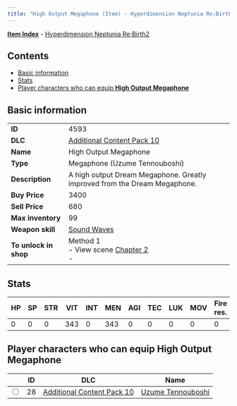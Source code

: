 ```yaml
---
title: "High Output Megaphone (Item) - Hyperdimension Neptunia Re;Birth2"
---
```


[**Item Index**](/neptunia/rb2/item/index.html) - [Hyperdimension Neptunia Re;Birth2](/neptunia/rb2)

## Contents

- [Basic information](#basic-information)
- [Stats](#stats)
- [Player characters who can equip **High Output Megaphone**](#player-characters-who-can-equip-high-output-megaphone)

## Basic information

|   |   |
| -- | -- |
| **ID** | 4593 |
| **DLC** | [Additional Content Pack 10](/neptunia/rb2/dlc/18-pack10.html) |
| **Name** | High Output Megaphone |
| **Type** | Megaphone (Uzume Tennouboshi) |
| **Description** | A high output Dream Megaphone. Greatly improved from the Dream Megaphone. |
| **Buy Price** | 3400 |
| **Sell Price** | 680 |
| **Max inventory** | 99 |
| **Weapon skill** | [Sound Waves](/neptunia/rb2/skill/18-3701-sound-waves.html) |
| **To unlock in shop** | Method 1<br />- View scene [Chapter 2](/neptunia/rb2/scene/0-101-chapter-2.html)<br />-  |

## Stats

| HP | SP | STR | VIT | INT | MEN | AGI | TEC | LUK | MOV | Fire res. | Ice res. | Wind res. | Lightning res. |
| -- | -- | --- | --- | --- | --- | --- | --- | --- | --- | --------- | -------- | --------- | -------------- |
| 0 | 0 | 0 | 343 | 0 | 343 | 0 | 0 | 0 | 0 | 0 | 0 | 0 | 0 |

## Player characters who can equip **High Output Megaphone**

|    | ID | DLC | Name |
| -- | -- | --- | ---- |
| <input type="checkbox" id="rb2-player-18-28" class="trackbox" /> | 28 | [Additional Content Pack 10](/neptunia/rb2/dlc/18-pack10.html) | [Uzume Tennouboshi](/neptunia/rb2/player/18-28-uzume-tennouboshi.html) |